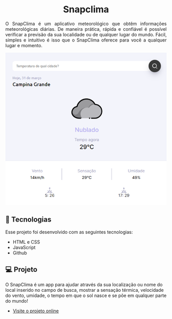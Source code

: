 <h1 align="center"> 
Snapclima
</h1>
<p align="justify"> 
O SnapClima é um aplicativo meteorológico que obtêm informações meteorológicas diárias. De maneira prática, rápida e confiável é possível verificar a previsão da sua localidade ou de qualquer lugar do mundo. Fácil, simples e intuitivo é isso que o SnapClima oferece para você a qualquer lugar e momento.
</p>

<p align="center">
<img alt="projeto SnapClima" src="https://github.com/Jeffersonthiagofn/Snapclima/blob/main/Captura%20de%20tela-%20snapclima.png">
</p>


## 🚀 Tecnologias

Esse projeto foi desenvolvido com as seguintes tecnologias:

- HTML e CSS
- JavaScript
- Github

## 💻 Projeto


O SnapClima é um app para ajudar através da sua localização ou nome do local inserido no campo de busca, mostrar a sensação térmica, velocidade do vento, umidade, o tempo em que o sol nasce e se põe em qualquer parte do mundo!

- [Visite o projeto online](https://jeffersonthiagofn.github.io/Snapclima/)
